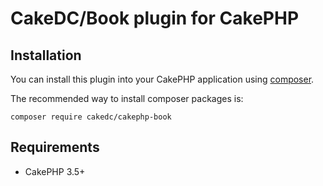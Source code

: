 # CakeDC/Book plugin for CakePHP

## Installation

You can install this plugin into your CakePHP application using [composer](https://getcomposer.org).

The recommended way to install composer packages is:

```
composer require cakedc/cakephp-book
```

## Requirements

- CakePHP 3.5+

